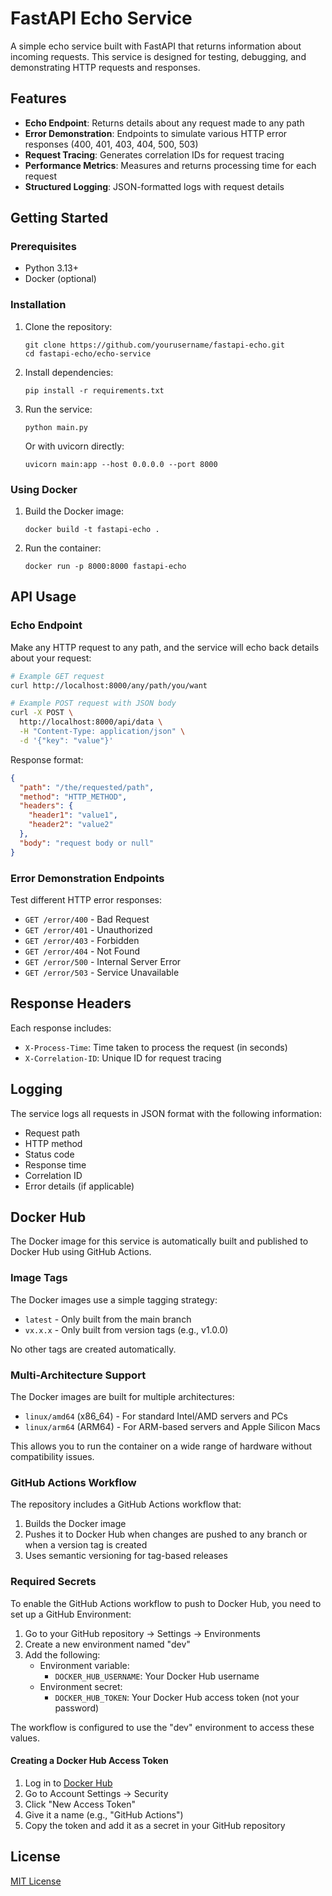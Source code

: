# FastAPI Echo Service

A simple echo service built with FastAPI that returns information about incoming requests. This service is designed for testing, debugging, and demonstrating HTTP requests and responses.

## Features

- **Echo Endpoint**: Returns details about any request made to any path
- **Error Demonstration**: Endpoints to simulate various HTTP error responses (400, 401, 403, 404, 500, 503)
- **Request Tracing**: Generates correlation IDs for request tracing
- **Performance Metrics**: Measures and returns processing time for each request
- **Structured Logging**: JSON-formatted logs with request details

## Getting Started

### Prerequisites

- Python 3.13+
- Docker (optional)

### Installation

1. Clone the repository:
   ```
   git clone https://github.com/yourusername/fastapi-echo.git
   cd fastapi-echo/echo-service
   ```

2. Install dependencies:
   ```
   pip install -r requirements.txt
   ```

3. Run the service:
   ```
   python main.py
   ```

   Or with uvicorn directly:
   ```
   uvicorn main:app --host 0.0.0.0 --port 8000
   ```

### Using Docker

1. Build the Docker image:
   ```
   docker build -t fastapi-echo .
   ```

2. Run the container:
   ```
   docker run -p 8000:8000 fastapi-echo
   ```

## API Usage

### Echo Endpoint

Make any HTTP request to any path, and the service will echo back details about your request:

```bash
# Example GET request
curl http://localhost:8000/any/path/you/want

# Example POST request with JSON body
curl -X POST \
  http://localhost:8000/api/data \
  -H "Content-Type: application/json" \
  -d '{"key": "value"}'
```

Response format:
```json
{
  "path": "/the/requested/path",
  "method": "HTTP_METHOD",
  "headers": {
    "header1": "value1",
    "header2": "value2"
  },
  "body": "request body or null"
}
```

### Error Demonstration Endpoints

Test different HTTP error responses:

- `GET /error/400` - Bad Request
- `GET /error/401` - Unauthorized
- `GET /error/403` - Forbidden
- `GET /error/404` - Not Found
- `GET /error/500` - Internal Server Error
- `GET /error/503` - Service Unavailable

## Response Headers

Each response includes:

- `X-Process-Time`: Time taken to process the request (in seconds)
- `X-Correlation-ID`: Unique ID for request tracing

## Logging

The service logs all requests in JSON format with the following information:
- Request path
- HTTP method
- Status code
- Response time
- Correlation ID
- Error details (if applicable)

## Docker Hub

The Docker image for this service is automatically built and published to Docker Hub using GitHub Actions.

### Image Tags

The Docker images use a simple tagging strategy:
- `latest` - Only built from the main branch
- `vx.x.x` - Only built from version tags (e.g., v1.0.0)

No other tags are created automatically.

### Multi-Architecture Support

The Docker images are built for multiple architectures:
- `linux/amd64` (x86_64) - For standard Intel/AMD servers and PCs
- `linux/arm64` (ARM64) - For ARM-based servers and Apple Silicon Macs

This allows you to run the container on a wide range of hardware without compatibility issues.

### GitHub Actions Workflow

The repository includes a GitHub Actions workflow that:
1. Builds the Docker image
2. Pushes it to Docker Hub when changes are pushed to any branch or when a version tag is created
3. Uses semantic versioning for tag-based releases

### Required Secrets

To enable the GitHub Actions workflow to push to Docker Hub, you need to set up a GitHub Environment:

1. Go to your GitHub repository → Settings → Environments
2. Create a new environment named "dev"
3. Add the following:
   - Environment variable:
     - `DOCKER_HUB_USERNAME`: Your Docker Hub username
   - Environment secret:
     - `DOCKER_HUB_TOKEN`: Your Docker Hub access token (not your password)

The workflow is configured to use the "dev" environment to access these values.

#### Creating a Docker Hub Access Token

1. Log in to [Docker Hub](https://hub.docker.com/)
2. Go to Account Settings → Security
3. Click "New Access Token"
4. Give it a name (e.g., "GitHub Actions")
5. Copy the token and add it as a secret in your GitHub repository

## License

[MIT License](LICENSE)
